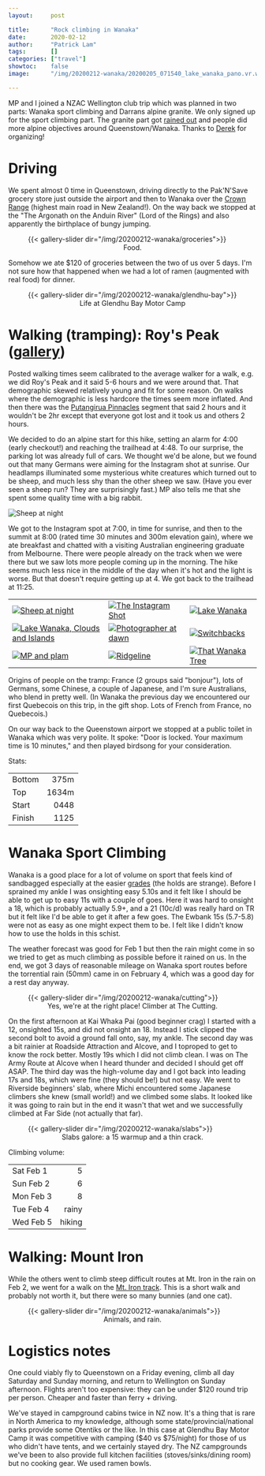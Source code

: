 ```yaml
---
layout:     post

title:      "Rock climbing in Wanaka"
date:       2020-02-12
author:     "Patrick Lam"
tags:       []
categories: ["travel"]
showtoc:    false
image:      "/img/20200212-wanaka/20200205_071540_lake_wanaka_pano.vr.webp"

---
```


MP and I joined a NZAC Wellington club trip which was planned in two parts: Wanaka sport climbing and Darrans alpine granite. We only signed up for the sport climbing part. The granite part got <a href="https://www.stuff.co.nz/travel/destinations/nz/119370864/fiordland-still-open-for-visitors-after-days-of-damaging-rainfall">rained out</a> and people did more alpine objectives around Queenstown/Wanaka. Thanks to <a href="https://dirtbagdispatches.com/about/">Derek</a> for organizing!

# Driving

We spent almost 0 time in Queenstown, driving directly to the Pak'N'Save grocery store just outside the airport and then to Wanaka over the <a href="https://www.newzealand.com/au/feature/the-crown-range/">Crown Range</a> (highest main road in New Zealand!). On the way back we stopped at the "The Argonath on the Anduin River" (Lord of the Rings) and also apparently the birthplace of bungy jumping.

<figure>
{{< gallery-slider dir="/img/20200212-wanaka/groceries">}}
<figcaption style="text-align:center">Food.</figcaption>
</figure>

Somehow we ate $120 of groceries between the two of us over 5 days. I'm not sure how that happened when we had a lot of ramen (augmented with real food) for dinner.


<figure>
{{< gallery-slider dir="/img/20200212-wanaka/glendhu-bay">}}
<figcaption style="text-align:center">Life at Glendhu Bay Motor Camp</figcaption>
</figure>

# Walking (tramping): Roy's Peak (<a href="https://gallery.patricklam.ca/index.php?/category/1212">gallery</a>)

Posted walking times seem calibrated to the average walker for a walk, e.g. we did Roy's Peak and it said 5-6 hours and we were around that. That demographic skewed relatively young and fit for some reason. On walks where the demographic is less hardcore the times seem more inflated. And then there was the <a href="https://www.doc.govt.nz/parks-and-recreation/places-to-go/wairarapa/places/putangirua-pinnacles-scenic-reserve/things-to-do/pinnacles-track/">Putangirua Pinnacles</a> segment that said 2 hours and it wouldn't be 2hr except that everyone got lost and it took us and others 2 hours.

We decided to do an alpine start for this hike, setting an alarm for 4:00 (early checkout!) and reaching the trailhead at 4:48. To our surprise, the parking lot was already full of cars. We thought we'd be alone, but we found out that many Germans were aiming for the Instagram shot at sunrise. Our headlamps illuminated some mysterious white creatures which turned out to be sheep, and much less shy than the other sheep we saw. (Have you ever seen a sheep run? They are surprisingly fast.) MP also tells me that she spent some quality time with a big rabbit.

<img alt="Sheep at night" src="https://gallery.patricklam.ca/i.php?/galleries/200205-roys-peak/02163_sheep-2s.JPG">

We got to the Instagram spot at 7:00, in time for sunrise, and then to the summit at 8:00 (rated time 30 minutes and 300m elevation gain), where we ate breakfast and chatted with a visiting Australian engineering graduate from Melbourne. There were people already on the track when we were there but we saw lots more people coming up in the morning. The hike seems much less nice in the middle of the day when it's hot and the light is worse. But that doesn't require getting up at 4. We got back to the trailhead at 11:25.

<table>
<tr>
 <td><a href="https://gallery.patricklam.ca/picture.php?/14366/category/1402"><img alt="Sheep at night" src="https://gallery.patricklam.ca/i.php?/galleries/2002-queenstown-wanaka-with-nzac-wlg/200205-roys-peak/02228_coming_along_trail_at_sunrise-2s.JPG"></a></td>
 <td><a href="https://gallery.patricklam.ca/picture.php?/14385/category/1402"><img alt="The Instagram Shot" src="https://gallery.patricklam.ca/i.php?/galleries/2002-queenstown-wanaka-with-nzac-wlg/200205-roys-peak/02262_ig_shot_two-2s.JPG"></a></td>
 <td><a href="https://gallery.patricklam.ca/picture.php?/14381/category/1402"><img alt="Lake Wanaka" src="https://gallery.patricklam.ca/i.php?/galleries/2002-queenstown-wanaka-with-nzac-wlg/200205-roys-peak/02248_lake_wanaka_paddies-2s.JPG"></a></td>
</tr>
<tr>
 <td><a href="https://gallery.patricklam.ca/picture.php?/14380/category/1402"><img alt="Lake Wanaka, Clouds and Islands" src="https://gallery.patricklam.ca/i.php?/galleries/2002-queenstown-wanaka-with-nzac-wlg/200205-roys-peak/02243_lake_wanaka_islands_and_clouds-2s.JPG"></a></td>
 <td><a href="https://gallery.patricklam.ca/picture.php?/14430/category/1402"><img alt="Photographer at dawn" src="https://gallery.patricklam.ca/i.php?/galleries/2002-queenstown-wanaka-with-nzac-wlg/200205-roys-peak/20200205_071302_photographer_at_dawn-2s.jpg"></a></td>
 <td><a href="https://gallery.patricklam.ca/picture.php?/14399/category/1402"><img alt="Switchbacks" src="https://gallery.patricklam.ca/i.php?/galleries/2002-queenstown-wanaka-with-nzac-wlg/200205-roys-peak/02327_switchbacks_above_lake_wanaka-2s.JPG"></a></td>
</tr>
<tr>
 <td><a href="https://gallery.patricklam.ca/picture.php?/14393/category/1402"><img alt="MP and plam" src="https://gallery.patricklam.ca/_data/i/galleries/2002-queenstown-wanaka-with-nzac-wlg/200205-roys-peak/02312_mp_and_plam-2s.JPG"></a></td>
 <td><a href="https://gallery.patricklam.ca/picture.php?/14408/category/1402"><img alt="Ridgeline" src="https://gallery.patricklam.ca/i.php?/galleries/2002-queenstown-wanaka-with-nzac-wlg/200205-roys-peak/02364_ridges-2s.JPG"></a></td>
 <td><a href="https://gallery.patricklam.ca/picture.php?/14354/category/1404"><img alt="That Wanaka Tree" src="https://gallery.patricklam.ca/i.php?/galleries/2002-queenstown-wanaka-with-nzac-wlg/200205-roys-peak/02405_that_wanaka_tree-2s.JPG"></a></td>
</tr>
</table>

Origins of people on the tramp: France (2 groups said "bonjour"), lots of Germans, some Chinese, a couple of Japanese, and I'm sure Australians, who blend in pretty well. (In Wanaka the previous day we encountered our first Quebecois on this trip, in the gift shop. Lots of French from France, no Quebecois.)

On our way back to the Queenstown airport we stopped at a public toilet in Wanaka which was very polite. It spoke: "Door is locked. Your maximum time is 10 minutes," and then played birdsong for your consideration. 

Stats:

<style>
    th {
        display: none;
    }
</style>

|  |  |
| --- | ---:| 
| Bottom | 375m |
| Top    | 1634m |
| Start  | 0448  |
| Finish | 1125  |

# Wanaka Sport Climbing

Wanaka is a good place for a lot of volume on sport that feels kind of
sandbagged especially at the easier <a
href="https://www.mec.ca/en/explore/climbing-grade-conversion">grades</a>
(the holds are strange). Before I sprained my ankle I was onsighting
easy 5.10s and it felt like I should be able to get up to easy 11s
with a couple of goes. Here it was hard to onsight a 18, which is probably
actually 5.9+, and a 21 (10c/d) was really hard on TR but it felt like I'd
be able to get it after a few goes. The Ewbank 15s (5.7-5.8) were not
as easy as one might expect them to be. I felt like I didn't know how to
use the holds in this schist.

The weather forecast was good for Feb 1 but then the rain might come
in so we tried to get as much climbing as possible before it rained on
us. In the end, we got 3 days of reasonable mileage on Wanaka sport
routes before the torrential rain (50mm) came in on February 4, which
was a good day for a rest day anyway.

<figure>
{{< gallery-slider dir="/img/20200212-wanaka/cutting">}}
<figcaption style="text-align:center">Yes, we're at the right place! Climber at The Cutting.</figcaption>
</figure>

On the first afternoon at Kai Whaka Pai (good beginner crag) I started
with a 12, onsighted 15s, and did not onsight an 18. Instead I stick
clipped the second bolt to avoid a ground fall onto, say, my
ankle. The second day was a bit rainier at Roadside Attraction and
Alcove, and I toproped to get to know the rock better. Mostly 19s
which I did not climb clean. I was on The Army Route at Alcove when I
heard thunder and decided I should get off ASAP. The third day was the
high-volume day and I got back into leading 17s and 18s, which were
fine (they should be!)  but not easy. We went to Riverside beginners'
slab, where Michi encountered some Japanese climbers she knew (small
world!) and we climbed some slabs. It looked like it was going to rain
but in the end it wasn't that wet and we successfully climbed at Far
Side (not actually that far).


<figure>
{{< gallery-slider dir="/img/20200212-wanaka/slabs">}}
<figcaption style="text-align:center">Slabs galore: a 15 warmup and a thin crack.</figcaption>
</figure>

Climbing volume:

|  |  |
| --- | ---:| 
| Sat Feb 1 | 5 |
| Sun Feb 2 | 6 |
| Mon Feb 3 | 8 |
| Tue Feb 4 | rainy |
| Wed Feb 5 | hiking |

# Walking: Mount Iron

While the others went to climb steep difficult routes at Mt. Iron in
the rain on Feb 2, we went for a walk on the <a
href="https://www.doc.govt.nz/parks-and-recreation/places-to-go/otago/places/wanaka-area/things-to-do/mount-iron-track/">Mt. Iron
track</a>. This is a short walk and probably not worth it, but there
were so many bunnies (and one cat).

<figure>
{{< gallery-slider dir="/img/20200212-wanaka/animals">}}
<figcaption style="text-align:center">Animals, and rain.</figcaption>
</figure>

# Logistics notes

One could viably fly to Queenstown on a Friday evening, climb all day
Saturday and Sunday morning, and return to Wellington on Sunday
afternoon. Flights aren't too expensive: they can be under $120 round
trip per person. Cheaper and faster than ferry + driving.

We've stayed in campground cabins twice in NZ now. It's a thing that
is rare in North America to my knowledge, although some
state/provincial/national parks provide some Otentiks or the like. In
this case at Glendhu Bay Motor Camp it was competitive with camping
($40 vs $75/night) for those of us who didn't have tents, and we
certainly stayed dry. The NZ campgrounds we've been to also provide
full kitchen facilities (stoves/sinks/dining room) but no cooking gear. We used
ramen bowls.



